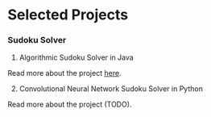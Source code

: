 # Selected Projects

### Sudoku Solver
1. Algorithmic Sudoku Solver in Java

Read more about the project [here](/Sudoku-Solver).

2. Convolutional Neural Network Sudoku Solver in Python 

Read more about the project (TODO).
